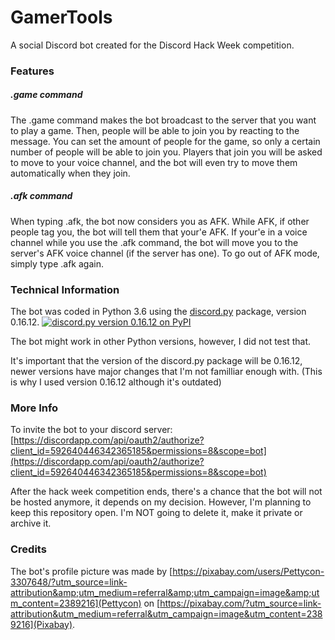 # GamerTools
A social Discord bot created for the Discord Hack Week competition.

### Features
##### .game command
The .game command makes the bot broadcast to the server that you want to play a game. Then, people will be able to join you by reacting to the message. You can set the amount of people for the game, so only a certain number of people will be able to join you. Players that join you will be asked to move to your voice channel, and the bot will even try to move them automatically when they join.


##### .afk command
When typing .afk, the bot now considers you as AFK. While AFK, if other people tag you, the bot will tell them that your'e AFK. If your'e in a voice channel while you use the .afk command, the bot will move you to the server's AFK voice channel (if the server has one). To go out of AFK mode, simply type .afk again.

### Technical Information
The bot was coded in Python 3.6 using the [discord.py](https://github.com/Rapptz/discord.py) package, version 0.16.12. [![discord.py version 0.16.12 on PyPI](https://img.shields.io/pypi/v/discord.py/0.16.12.svg)](https://pypi.org/project/discord.py/0.16.12/)

The bot might work in other Python versions, however, I did not test that.

It's important that the version of the discord.py package will be 0.16.12, newer versions have major changes that I'm not familliar enough with. (This is why I used version 0.16.12 although it's outdated)

### More Info
To invite the bot to your discord server: [https://discordapp.com/api/oauth2/authorize?client_id=592640446342365185&permissions=8&scope=bot](https://discordapp.com/api/oauth2/authorize?client_id=592640446342365185&permissions=8&scope=bot)

After the hack week competition ends, there's a chance that the bot will not be hosted anymore, it depends on my decision. However, I'm planning to keep this repository open. I'm NOT going to delete it, make it private or archive it.

### Credits
The bot's profile picture was made by [https://pixabay.com/users/Pettycon-3307648/?utm_source=link-attribution&amp;utm_medium=referral&amp;utm_campaign=image&amp;utm_content=2389216](Pettycon) on [https://pixabay.com/?utm_source=link-attribution&utm_medium=referral&utm_campaign=image&utm_content=2389216](Pixabay).
